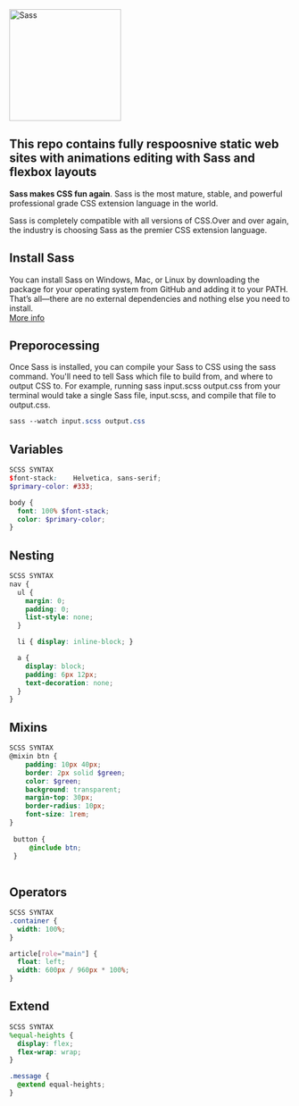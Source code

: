 <img width="200px" alt="Sass" src="https://rawgit.com/sass/sass-site/master/source/assets/img/logos/logo.svg" />



## This repo contains fully respoosnive static web sites with animations editing with Sass and flexbox layouts 



**Sass makes CSS fun again**. Sass is the most mature, stable, and powerful professional grade CSS extension language in the world.

Sass is completely compatible with all versions of CSS.Over and over again, the industry is choosing Sass as the premier CSS extension language.

## Install Sass
You can install Sass on Windows, Mac, or Linux by downloading the package for your operating system from GitHub and adding it to your PATH. That’s all—there are no external dependencies and nothing else you need to install. <br>
<a href="https://sass-lang.com/install">More info</a>

## Preporocessing
Once Sass is installed, you can compile your Sass to CSS using the sass command. You'll need to tell Sass which file to build from, and where to output CSS to. For example, running sass input.scss output.css from your terminal would take a single Sass file, input.scss, and compile that file to output.css.

```scss
sass --watch input.scss output.css
```

## Variables
```scss
SCSS SYNTAX
$font-stack:    Helvetica, sans-serif;
$primary-color: #333;

body {
  font: 100% $font-stack;
  color: $primary-color;
}
```

## Nesting
```scss
SCSS SYNTAX
nav {
  ul {
    margin: 0;
    padding: 0;
    list-style: none;
  }

  li { display: inline-block; }

  a {
    display: block;
    padding: 6px 12px;
    text-decoration: none;
  }
}
```

## Mixins
```scss
SCSS SYNTAX
@mixin btn {
    padding: 10px 40px;
    border: 2px solid $green;
    color: $green;
    background: transparent;
    margin-top: 30px;
    border-radius: 10px;
    font-size: 1rem;
}
 
 button {
     @include btn;
 }
      
```

## Operators
```scss
SCSS SYNTAX
.container {
  width: 100%;
}

article[role="main"] {
  float: left;
  width: 600px / 960px * 100%;
}      
```

## Extend
```scss
SCSS SYNTAX
%equal-heights {
  display: flex;
  flex-wrap: wrap;
}

.message {
  @extend equal-heights;
}
    
```
